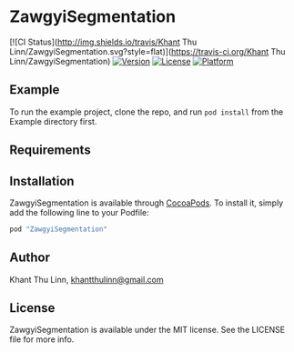 # ZawgyiSegmentation

[![CI Status](http://img.shields.io/travis/Khant Thu Linn/ZawgyiSegmentation.svg?style=flat)](https://travis-ci.org/Khant Thu Linn/ZawgyiSegmentation)
[![Version](https://img.shields.io/cocoapods/v/ZawgyiSegmentation.svg?style=flat)](http://cocoapods.org/pods/ZawgyiSegmentation)
[![License](https://img.shields.io/cocoapods/l/ZawgyiSegmentation.svg?style=flat)](http://cocoapods.org/pods/ZawgyiSegmentation)
[![Platform](https://img.shields.io/cocoapods/p/ZawgyiSegmentation.svg?style=flat)](http://cocoapods.org/pods/ZawgyiSegmentation)

## Example

To run the example project, clone the repo, and run `pod install` from the Example directory first.

## Requirements

## Installation

ZawgyiSegmentation is available through [CocoaPods](http://cocoapods.org). To install
it, simply add the following line to your Podfile:

```ruby
pod "ZawgyiSegmentation"
```

## Author

Khant Thu Linn, khantthulinn@gmail.com

## License

ZawgyiSegmentation is available under the MIT license. See the LICENSE file for more info.
